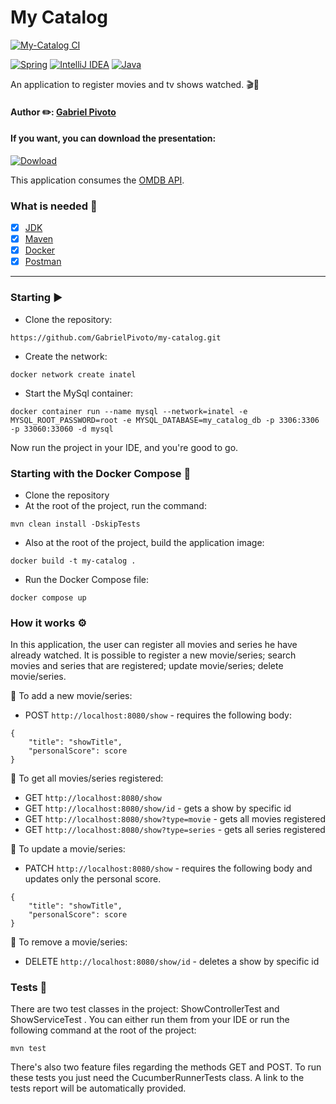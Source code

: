 # My Catalog

[![My-Catalog CI](https://github.com/GabrielPivoto/my-catalog/actions/workflows/build.yml/badge.svg)](https://github.com/GabrielPivoto/my-catalog/actions/workflows/build.yml)

[![Spring](https://img.shields.io/badge/spring-%236DB33F.svg?style=for-the-badge&logo=spring&logoColor=white)](https://spring.io/projects/spring-boot)
[![IntelliJ IDEA](https://img.shields.io/badge/IntelliJIDEA-000000.svg?style=for-the-badge&logo=intellij-idea&logoColor=white)](https://www.jetbrains.com/idea/)
[![Java](https://img.shields.io/badge/java-%23ED8B00.svg?style=for-the-badge&logo=java&logoColor=white)](https://www.oracle.com/br/java/technologies/downloads/)

An application to register movies and tv shows watched. 🎬🍿

<h4 align="left"> 
	Author ✏️: <a href="https://github.com/GabrielPivoto">Gabriel Pivoto</a>
</h4>

#### If you want, you can download the presentation:

[![Dowload](https://custom-icon-badges.demolab.com/badge/-Presentation-F25237?style=for-the-badge&logo=download&logoColor=white)](https://github.com/GabrielPivoto/my-catalog/raw/master/presentation/My%20Catalog.pdf)

This application consumes the [OMDB API](https://www.omdbapi.com/).

### What is needed 🧾
- [x] [JDK](https://www.oracle.com/java/technologies/javase/jdk11-archive-downloads.html)
- [x] [Maven](https://maven.apache.org/download.cgi)
- [x] [Docker](https://www.docker.com/)
- [x] [Postman](https://www.postman.com/)

---
### Starting ▶️

- Clone the repository:

```
https://github.com/GabrielPivoto/my-catalog.git
```
- Create the network:
```
docker network create inatel
```

- Start the MySql container:

```
docker container run --name mysql --network=inatel -e MYSQL_ROOT_PASSWORD=root -e MYSQL_DATABASE=my_catalog_db -p 3306:3306 -p 33060:33060 -d mysql
```

Now run the project in your IDE, and you're good to go.

### Starting with the Docker Compose 🐋

- Clone the repository 
- At the root of the project, run the command:
```
mvn clean install -DskipTests
```
- Also at the root of the project, build the application image:
```
docker build -t my-catalog .
```
- Run the Docker Compose file:
```
docker compose up
```
### How it works ⚙️

In this application, the user can register all movies and series he have already watched. 
It is possible to register a new movie/series; search movies and series that are registered;
 update movie/series; delete movie/series.

🎥 To add a new movie/series:

- POST ``http://localhost:8080/show`` - requires the following body:

```
{
    "title": "showTitle",
    "personalScore": score
}
```
🎥 To get all movies/series registered:

- GET ``http://localhost:8080/show``
- GET ``http://localhost:8080/show/id`` - gets a show by specific id
- GET ``http://localhost:8080/show?type=movie`` - gets all movies registered
- GET ``http://localhost:8080/show?type=series`` - gets all series registered

🎥 To update a movie/series:

- PATCH ``http://localhost:8080/show`` - requires the following body and updates only the personal score.
```
{
    "title": "showTitle",
    "personalScore": score
}
```
🎥 To remove a movie/series:

- DELETE ``http://localhost:8080/show/id`` - deletes a show by specific id

### Tests 🧪

There are two test classes in the project: ShowControllerTest and ShowServiceTest
. You can either run them from your IDE or run the following command
at the root of the project:

```
mvn test
```

There's also two feature files regarding the methods GET and POST.
To run these tests you just need the CucumberRunnerTests class. A
link to the tests report will be automatically provided.